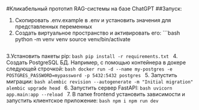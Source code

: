 #Кликабельный прототип RAG-системы на базе ChatGPT
##Запуск:
  1. Скопировать .env.example в .env и установить значения для представленных переменных
  2. Создать виртуальное пространство и активировать его:
    ```bash
      python -m venv venv
      source venv/bin/activate
     ```
  3.Установить пакеты pip:
    ```bash
      pip install -r requirements.txt
    ```
  4. Создать PostgreSQL БД. Например, с помощью контейнера в докере следующей строчкой:
    ```bash
      docker run -d --name my-postgres -e POSTGRES_PASSWORD=mypassword -p 5432:5432 postgres
    ```
  5. Запустить миграции:
    ```bash
      alembic revision --autogenerate -m "Initial migration"
      alembic upgrade head
    ```
    6. Запустить сервер FastAPI:
      ```bash
        uvicorn app.main:app --reload
      ```
    7. В папке frontend установить зависимости и запустить клиентское приложение:
      ```bash
        npm i
        npm run dev
      ```
